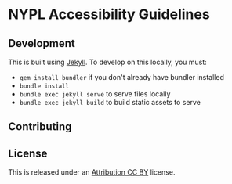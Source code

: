 # NYPL Accessibility Guidelines

## Development
This is built using [Jekyll](http://www.jekyllrb.com). To develop on this locally, you must:
- `gem install bundler` if you don't already have bundler installed
- `bundle install`
- `bundle exec jekyll serve` to serve files locally
- `bundle exec jekyll build` to build static assets to serve

## Contributing

## License
This is released under an [Attribution CC BY](https://creativecommons.org/licenses/by/4.0/) license.


